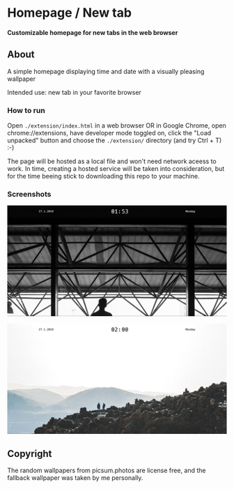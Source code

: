 # Homepage / New tab
#### Customizable homepage for new tabs in the web browser

## About
A simple homepage displaying time and date with a visually pleasing wallpaper 

Intended use: new tab in your favorite browser

### How to run
Open `./extension/index.html` in a web browser OR in Google Chrome, open chrome://extensions, have developer mode toggled on, click the "Load unpacked" button and choose the `./extension/` directory (and try Ctrl + T) :-)

The page will be hosted as a local file and won't need network aceess to work. In time, creating a hosted service will be taken into consideration, but for the time beeing stick to downloading this repo to your machine.

### Screenshots
![screenshot 1 of web page](./extension/images/screenshots/screenshot_01.PNG "Dark background / light text color")

![screenshot 2 of web page](./extension/images/screenshots/screenshot_02.PNG "Light background / dark text color")

## Copyright
The random wallpapers from picsum.photos are license free, and the fallback wallpaper was taken by me personally.
